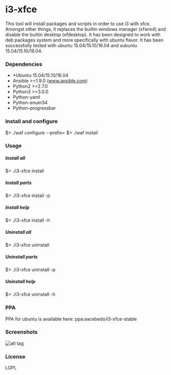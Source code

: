 # i3-xfce
This tool will install packages and scripts in order to use i3 with xfce. Amongst other things, it replaces
the builtin windows manager (xfwm4) and disable the builtin desktop (xfdesktop).
It has been designed to work with deb packages system and more specifically with ubuntu flavor.
It has been successfully tested with ubuntu 15.04/15.10/16.04 and xubuntu 15.04/15.10/16.04.

### Dependencies
- *Ubuntu 15.04/15.10/16.04
- Ansible >=1.9.0 (www.ansible.com)
- Python2 >=2.7.0
- Python3 >=3.0.0
- Python-yaml
- Python-enum34
- Python-progressbar

### Install and configure
$> ./waf configure --prefix=<install path>
$> ./waf install

### Usage
##### Install all
$> ./i3-xfce install
##### Install parts
$> ./i3-xfce install -p <parts>
##### Install help
$> ./i3-xfce install -h
##### Uninstall all
$> ./i3-xfce uninstall
##### Uninstall parts
$> ./i3-xfce uninstall -p <parts>
##### Uninstall help
$> ./i3-xfce uninstall -h

### PPA
PPA for ubuntu is available here:
ppa:aacebedo/i3-xfce-stable 

### Screenshots
![alt tag](https://raw.github.com/aacebedo/i3-xfce/master/screenshot.png)
### License
LGPL

